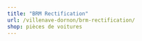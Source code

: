 ```yaml
---
title: "BRM Rectification"
url: /villenave-dornon/brm-rectification/
shop: pièces de voitures
---
```

